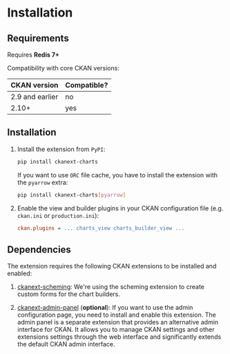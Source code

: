 # Installation

## Requirements

Requires **Redis 7+**

Compatibility with core CKAN versions:

| CKAN version    | Compatible?   |
| --------------- | ------------- |
| 2.9 and earlier | no            |
| 2.10+           | yes           |

## Installation

1. Install the extension from `PyPI`:
    ```sh
    pip install ckanext-charts
    ```

    If you want to use `ORC` file cache, you have to install the extension with the `pyarrow` extra:
    ```sh
    pip install ckanext-charts[pyarrow]
    ```

2. Enable the view and builder plugins in your CKAN configuration file (e.g. `ckan.ini` or `production.ini`):

    ```ini
    ckan.plugins = ... charts_view charts_builder_view ...
    ```

## Dependencies

The extension requires the following CKAN extensions to be installed and enabled:

1. [ckanext-scheming](https://github.com/ckan/ckanext-scheming):
We're using the scheming extension to create custom forms for the chart builders.

2. [ckanext-admin-panel](https://github.com/DataShades/ckanext-admin-panel) (__optional__):
If you want to use the admin configuration page, you need to install and enable this extension. The admin panel is a separate extension that provides an alternative admin interface for CKAN. It allows you to manage CKAN settings and other extensions settings through the web interface and significantly extends the default CKAN admin interface.
